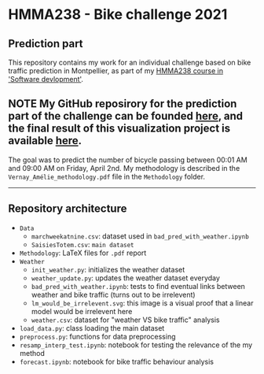 # HMMA238 - Bike challenge 2021

## Prediction part

This repository contains my work for an individual challenge based on bike traffic prediction in Montpellier, as part of my [HMMA238 course in 'Software devlopment'](https://github.com/bcharlier/HMMA238).

**NOTE** My GitHub reposirory for the prediction part of the challenge can be founded [here](https://github.com/AmelieVernay/MtpBikeViz), and the final result of this visualization project is available [here](https://amelievernay.pythonanywhere.com/).
-----

The goal was to predict the number of bicycle passing between 00:01 AM and 09:00 AM on Friday, April 2nd. My methodology is described in the `Vernay_Amélie_methodology.pdf` file in the `Methodology` folder.

-----


## Repository architecture

* `Data`
    * `marchweekatnine.csv`: dataset used in `bad_pred_with_weather.ipynb`
    * `SaisiesTotem.csv`: `main dataset`
* `Methodology`: LaTeX files for `.pdf` report
* `Weather`
    * `init_weather.py`: initializes the weather dataset
    * `weather_update.py`: updates the weather dataset everyday
    * `bad_pred_with_weather.ipynb`: tests to find eventual links between weather and bike traffic (turns out to be irrelevent)
    * `lm_would_be_irrelevent.svg`: this image  is a visual proof that a linear model would be irrelevent here 
    * `weather.csv`: dataset for "weather VS bike traffic" analysis
* `load_data.py`: class loading the main dataset
* `preprocess.py`: functions for data preprocessing
* `resamp_interp_test.ipynb`: notebook for testing the relevance of the my method
* `forecast.ipynb`: notebook for bike traffic behaviour analysis